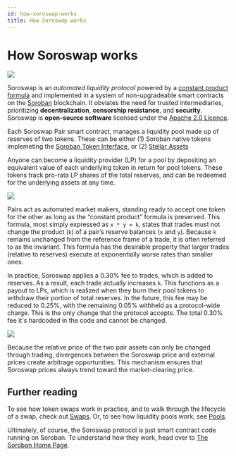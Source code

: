```yaml
---
id: how-soroswap-works
title: How Soroswap works
---
```


# How Soroswap works

![](<../01-concepts/01-protocol-overview/images/anatomy (1).jpg>)

Soroswap is an _automated liquidity protocol_ powered by a [constant product formula](04-glossary.md#constant-product-formula) and implemented in a system of non-upgradeable smart contracts on the [Soroban](https://developers.stellar.org/docs/smart-contracts) blockchain. It obviates the need for trusted intermediaries, prioritizing **decentralization**, **censorship resistance**, and **security**. Soroswap is **open-source software** licensed under the [Apache 2.0 Licence](https://github.com/soroswap/core/blob/main/LICENSE).

Each Soroswap Pair smart contract, manages a liquidity pool made up of reserves of two tokens. These can be either (1) Soroban native tokens implemeting the [Soroban Token Interface](https://developers.stellar.org/docs/smart-contracts/tokens/token-interface), or (2) [Stellar Assets](https://developers.stellar.org/docs/issuing-assets/anatomy-of-an-asset)

Anyone can become a liquidity provider (LP) for a pool by depositing an equivalent value of each underlying token in return for pool tokens. These tokens track pro-rata LP shares of the total reserves, and can be redeemed for the underlying assets at any time.

![](<../01-concepts/01-protocol-overview/images/lp (1).jpg>)

Pairs act as automated market makers, standing ready to accept one token for the other as long as the “constant product” formula is preserved. This formula, most simply expressed as `x * y = k`, states that trades must not change the product (`k`) of a pair’s reserve balances (`x` and `y`). Because `k` remains unchanged from the reference frame of a trade, it is often referred to as the invariant. This formula has the desirable property that larger trades (relative to reserves) execute at exponentially worse rates than smaller ones.

In practice, Soroswap applies a 0.30% fee to trades, which is added to reserves. As a result, each trade actually increases `k`. This functions as a payout to LPs, which is realized when they burn their pool tokens to withdraw their portion of total reserves. In the future, this fee may be reduced to 0.25%, with the remaining 0.05% withheld as a protocol-wide charge. This is the only change that the protocol accepts. The total 0.30% fee it's hardcoded in the code and cannot be changed.

![](<../01-concepts/01-protocol-overview/images/trade (1).jpg>)

Because the relative price of the two pair assets can only be changed through trading, divergences between the Soroswap price and external prices create arbitrage opportunities. This mechanism ensures that Soroswap prices always trend toward the market-clearing price.

## Further reading

To see how token swaps work in practice, and to walk through the lifecycle of a swap, check out [Swaps](../01-concepts/01-swaps.md). Or, to see how liquidity pools work, see [Pools](../01-concepts/02-pools.md).

Ultimately, of course, the Soroswap protocol is just smart contract code running on Soroban. To understand how they work, head over to [The Soroban Home Page](https://developers.stellar.org/docs/smart-contracts).
